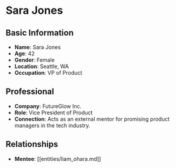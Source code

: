 # Sara Jones

## Basic Information
- **Name**: Sara Jones
- **Age**: 42
- **Gender**: Female
- **Location**: Seattle, WA
- **Occupation**: VP of Product

## Professional
- **Company**: FutureGlow Inc.
- **Role**: Vice President of Product
- **Connection**: Acts as an external mentor for promising product managers in the tech industry.

## Relationships
- **Mentee**: [[entities/liam_ohara.md]]
